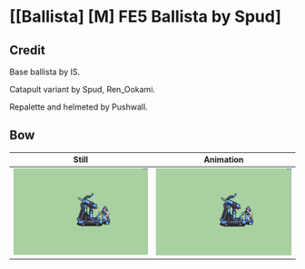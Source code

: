 # [\[Ballista\] \[M\] FE5 Ballista by Spud]

## Credit

Base ballista by IS.

Catapult variant by Spud, Ren_Ookami.

Repalette and helmeted by Pushwall.

## Bow

| Still | Animation |
| :---: | :-------: |
| ![Bow still](./Bow_000.png) | ![Bow animation](./Bow.gif) |
